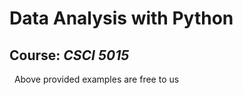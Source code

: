# Data Analysis with Python
## Course: *CSCI 5015*

&nbsp;&nbsp;Above provided examples are free to us
